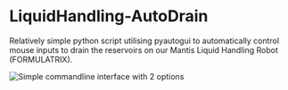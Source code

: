 # LiquidHandling-AutoDrain
Relatively simple python script utilising pyautogui to automatically control mouse inputs to drain the reservoirs on our Mantis Liquid Handling Robot (FORMULATRIX).

![Simple commandline interface with 2 options](https://i.imgur.com/n66yG7x.png)
